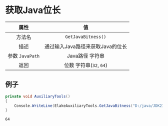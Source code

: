 # 获取Java位长

|      属性       |                值                |
| :-------------: | :------------------------------: |
|     方法名      |        `GetJavaBitness()`        |
|      描述       | 通过输入Java路径来获取Java的位长 |
| 参数 `JavaPath` |         Java路径 字符串          |
|      返回       |      位数 字符串(`32`, `64`)      |

## 例子

```C#
private void AuxiliaryTools()
{
    Console.WriteLine(ElakeAuxiliaryTools.GetJavaBitness("D:/java/JDK21"));
}
```

```[输出]
64
```
